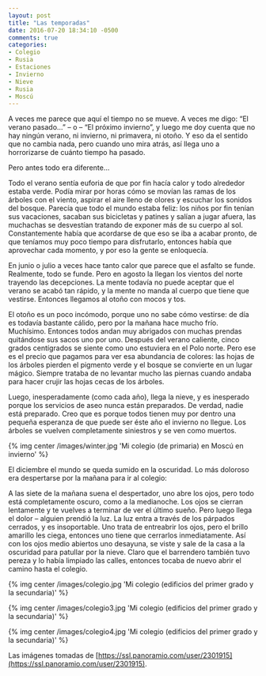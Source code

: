 ```yaml
---
layout: post
title: "Las temporadas"
date: 2016-07-20 18:34:10 -0500
comments: true
categories:
- Colegio
- Rusia
- Estaciones
- Invierno
- Nieve
- Rusia
- Moscú
---
```


A veces me parece que aquí el tiempo no se mueve. A veces me digo:
“El verano pasado…” – o – “El próximo invierno”, y luego me doy cuenta
que no hay ningún verano, ni invierno, ni primavera, ni otoño. Y eso da
el sentido que no cambia nada, pero cuando uno mira atrás, así llega uno
a horrorizarse de cuánto tiempo ha pasado.

Pero antes todo era diferente…

Todo el verano sentía euforia de que por fin hacía calor y todo alrededor
estaba verde. Podía mirar por horas cómo se movían las ramas de los árboles
con el viento, aspirar el aire lleno de olores y escuchar los sonidos del bosque.
Parecía que todo el mundo estaba feliz: los niños por fin tenían sus vacaciones,
sacaban sus bicicletas y patines y salían a jugar afuera, las muchachas se
desvestían tratando de exponer más de su cuerpo al sol. Constantemente había
que acordarse de que eso se iba a acabar pronto, de que teníamos muy poco
tiempo para disfrutarlo, entonces había que aprovechar cada momento, y por eso
la gente se enloquecía.

En junio o julio a veces hace tanto calor que parece que el asfalto se funde.
Realmente, todo se funde. Pero en agosto la llegan los vientos del norte
trayendo las decepciones. La mente todavía no puede aceptar que el verano
se acabó tan rápido, y la mente no manda al cuerpo que tiene que vestirse.
Entonces llegamos al otoño con mocos y tos.

El otoño es un poco incómodo, porque uno no sabe cómo vestirse: de día es
todavía bastante cálido, pero por la mañana hace mucho frío. Muchísimo.
Entonces todos andan muy abrigados con muchas prendas quitándose sus sacos
uno por uno. Después del verano caliente, cinco grados centígrados se siente
como uno estuviera en el Polo norte. Pero ese es el precio que pagamos para
ver esa abundancia de colores: las hojas de los árboles pierden el pigmento
verde y el bosque se convierte en un lugar mágico. Siempre trataba de no
levantar mucho las piernas cuando andaba para hacer crujir las hojas cecas
de los árboles.

Luego, inesperadamente (como cada año), llega la nieve, y es inesperado
porque los servicios de aseo nunca están preparados. De verdad, nadie está
preparado. Creo que es porque todos tienen muy por dentro una pequeña esperanza
de que puede ser éste año el invierno no llegue. Los árboles se vuelven
completamente siniestros y se ven como muertos.

{% img center /images/winter.jpg 'Mi colegio (de primaria) en Moscú en invierno' %}

El diciembre el mundo se queda sumido en la oscuridad. Lo más doloroso era
despertarse por la mañana para ir al colegio:

A las siete de la mañana suena el despertador, uno abre los ojos, pero todo
está completamente oscuro, como a la medianoche. Los ojos se cierran lentamente
y te vuelves a terminar de ver el último sueño. Pero luego llega el dolor –
alguien prendió la luz. La luz entra a través de los párpados cerrados, y es
insoportable. Uno trata de entreabrir los ojos, pero el brillo amarillo les ciega,
entonces uno tiene que cerrarlos inmediatamente. Así con los ojos medio abiertos
uno desayuna, se viste y sale de la casa a la oscuridad para patullar por la nieve.
Claro que el barrendero también tuvo pereza y lo había limpiado las calles,
entonces tocaba de nuevo abrir el camino hasta el colegio.

{% img center /images/colegio.jpg 'Mi colegio (edificios del primer grado y la secundaria)' %}

{% img center /images/colegio3.jpg 'Mi colegio (edificios del primer grado y la secundaria)' %}

{% img center /images/colegio4.jpg 'Mi colegio (edificios del primer grado y la secundaria)' %}

Las imágenes tomadas de
[https://ssl.panoramio.com/user/2301915](https://ssl.panoramio.com/user/2301915).

